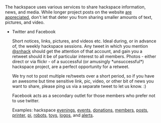 The hackspace uses various services to share hackspace information, news, and media.  While longer project posts on the website [are appreciated](Contributing), don't let that deter you from sharing smaller amounts of text, pictures, and video.


- Twitter and Facebook

    Short notices, links, pictures, and videos etc. Ideal during, or in advance of, the weekly hackspace sessions.  Any tweet in which you mention [@snhack] should get the attention of that account, and gain you a retweet should it be of particular interest to all members.  Photos - either direct or via flickr - of a successful (or amusingly \*unsuccessful\*) hackspace project, are a perfect opportunity for a retweet.

    We try not to post multiple re/tweets over a short period, so if you have an awesome but time sensitive link, pic, video, or other bit of news you want to share, please ping us via a separate tweet to let us know. :)

    Facebook acts as a secondary outlet for those members who prefer not to use twitter.

    Examples: hackspace [evenings], [events], [donations], [members], [posts], [printer], [pi], [robots], [toys], [logos], and [alerts].


[evenings]: https://twitter.com/gyrobotuk/status/389492739483500544
[donations]: https://twitter.com/AstroFraggle/status/453962547725864961
[posts]: https://twitter.com/snhack/status/394046443981246464
[events]: https://twitter.com/gyrobotuk/status/447351370396753920
[members]: https://twitter.com/MyMiniFactory/status/449238435631362049
[printer]: https://twitter.com/snhack/status/412213930023739392
[logos]: https://twitter.com/snhack/status/410871627225006080
[robots]: https://twitter.com/snhack/status/411526964806426624
[alerts]: https://twitter.com/snhack/status/418086658261934080
[toys]: https://twitter.com/snhack/status/418843921343852544
[pi]: https://twitter.com/snhack/status/433689378087796736

[@snhack]: http://twitter.com/snhack